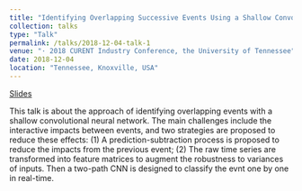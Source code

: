 ```yaml
---
title: "Identifying Overlapping Successive Events Using a Shallow Convolutional Neural Network"
collection: talks
type: "Talk"
permalink: /talks/2018-12-04-talk-1
venue: "· 2018 CURENT Industry Conference, the University of Tennessee"
date: 2018-12-04
location: "Tennessee, Knoxville, USA"
---
```

[Slides](http://Wendy0601.github.io/files/IOSE.pdf) 

This talk is about the approach of identifying overlapping events with a shallow convolutional neural network. The main challenges include the interactive impacts between events, and two strategies are proposed to reduce these effects: (1) A prediction-subtraction process is proposed to reduce the impacts from the previous event; (2) The raw time series are transformed into feature matrices to augment the robustness to variances of inputs. Then a two-path CNN is designed to classify the evnt one by one in real-time.

